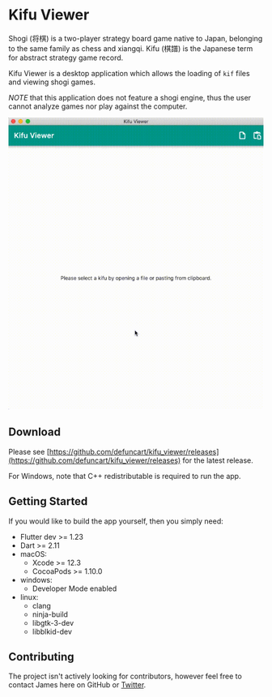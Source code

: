 # Kifu Viewer

Shogi (将棋) is a two-player strategy board game native to Japan, belonging to the same family as chess and xiangqi. Kifu (棋譜) is the Japanese term for abstract strategy game record.

Kifu Viewer is a desktop application which allows the loading of `kif` files and viewing shogi games.

*NOTE* that this application does not feature a shogi engine, thus the user cannot analyze games nor play against the computer.

![](docs/screenshots/01.gif)

## Download

Please see [https://github.com/defuncart/kifu_viewer/releases](https://github.com/defuncart/kifu_viewer/releases) for the latest release.

For Windows, note that C++ redistributable is required to run the app.

## Getting Started

If you would like to build the app yourself, then you simply need:

- Flutter dev >= 1.23
- Dart >= 2.11
- macOS:
    - Xcode >= 12.3
    - CocoaPods >= 1.10.0
- windows:
    - Developer Mode enabled
- linux:
    - clang
    - ninja-build
    - libgtk-3-dev
    - libblkid-dev

## Contributing

The project isn't actively looking for contributors, however feel free to contact James here on GitHub or [Twitter](https://twitter.com/defuncart).
